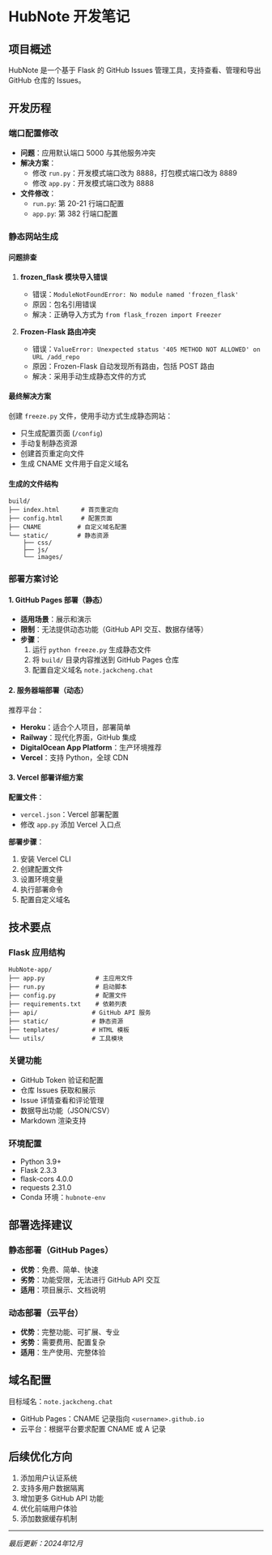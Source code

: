 # HubNote 开发笔记

## 项目概述
HubNote 是一个基于 Flask 的 GitHub Issues 管理工具，支持查看、管理和导出 GitHub 仓库的 Issues。

## 开发历程

### 端口配置修改
- **问题**：应用默认端口 5000 与其他服务冲突
- **解决方案**：
  - 修改 `run.py`：开发模式端口改为 8888，打包模式端口改为 8889
  - 修改 `app.py`：开发模式端口改为 8888
- **文件修改**：
  - `run.py`: 第 20-21 行端口配置
  - `app.py`: 第 382 行端口配置

### 静态网站生成

#### 问题排查
1. **frozen_flask 模块导入错误**
   - 错误：`ModuleNotFoundError: No module named 'frozen_flask'`
   - 原因：包名引用错误
   - 解决：正确导入方式为 `from flask_frozen import Freezer`

2. **Frozen-Flask 路由冲突**
   - 错误：`ValueError: Unexpected status '405 METHOD NOT ALLOWED' on URL /add_repo`
   - 原因：Frozen-Flask 自动发现所有路由，包括 POST 路由
   - 解决：采用手动生成静态文件的方式

#### 最终解决方案
创建 `freeze.py` 文件，使用手动方式生成静态网站：
- 只生成配置页面 (`/config`)
- 手动复制静态资源
- 创建首页重定向文件
- 生成 CNAME 文件用于自定义域名

#### 生成的文件结构
```
build/
├── index.html      # 首页重定向
├── config.html     # 配置页面
├── CNAME          # 自定义域名配置
└── static/        # 静态资源
    ├── css/
    ├── js/
    └── images/
```

### 部署方案讨论

#### 1. GitHub Pages 部署（静态）
- **适用场景**：展示和演示
- **限制**：无法提供动态功能（GitHub API 交互、数据存储等）
- **步骤**：
  1. 运行 `python freeze.py` 生成静态文件
  2. 将 `build/` 目录内容推送到 GitHub Pages 仓库
  3. 配置自定义域名 `note.jackcheng.chat`

#### 2. 服务器端部署（动态）
推荐平台：
- **Heroku**：适合个人项目，部署简单
- **Railway**：现代化界面，GitHub 集成
- **DigitalOcean App Platform**：生产环境推荐
- **Vercel**：支持 Python，全球 CDN

#### 3. Vercel 部署详细方案
**配置文件**：
- `vercel.json`：Vercel 部署配置
- 修改 `app.py` 添加 Vercel 入口点

**部署步骤**：
1. 安装 Vercel CLI
2. 创建配置文件
3. 设置环境变量
4. 执行部署命令
5. 配置自定义域名

## 技术要点

### Flask 应用结构
```
HubNote-app/
├── app.py              # 主应用文件
├── run.py              # 启动脚本
├── config.py           # 配置文件
├── requirements.txt    # 依赖列表
├── api/               # GitHub API 服务
├── static/            # 静态资源
├── templates/         # HTML 模板
└── utils/             # 工具模块
```

### 关键功能
- GitHub Token 验证和配置
- 仓库 Issues 获取和展示
- Issue 详情查看和评论管理
- 数据导出功能（JSON/CSV）
- Markdown 渲染支持

### 环境配置
- Python 3.9+
- Flask 2.3.3
- flask-cors 4.0.0
- requests 2.31.0
- Conda 环境：`hubnote-env`

## 部署选择建议

### 静态部署（GitHub Pages）
- **优势**：免费、简单、快速
- **劣势**：功能受限，无法进行 GitHub API 交互
- **适用**：项目展示、文档说明

### 动态部署（云平台）
- **优势**：完整功能、可扩展、专业
- **劣势**：需要费用、配置复杂
- **适用**：生产使用、完整体验

## 域名配置
目标域名：`note.jackcheng.chat`
- GitHub Pages：CNAME 记录指向 `<username>.github.io`
- 云平台：根据平台要求配置 CNAME 或 A 记录

## 后续优化方向
1. 添加用户认证系统
2. 支持多用户数据隔离
3. 增加更多 GitHub API 功能
4. 优化前端用户体验
5. 添加数据缓存机制

---

*最后更新：2024年12月*